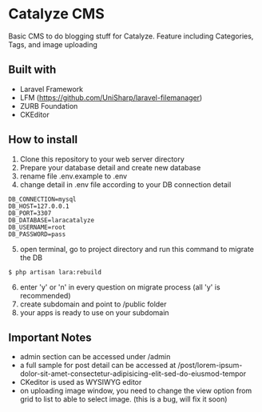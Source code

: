 # Catalyze CMS
Basic CMS to do blogging stuff for Catalyze. Feature including Categories, Tags, and image uploading

## Built with
* Laravel Framework
* LFM (https://github.com/UniSharp/laravel-filemanager)
* ZURB Foundation
* CKEditor

## How to install
1. Clone this repository to your web server directory
2. Prepare your database detail and create new database
3. rename file .env.example to .env
4. change detail in .env file according to your DB connection detail
```
DB_CONNECTION=mysql
DB_HOST=127.0.0.1
DB_PORT=3307
DB_DATABASE=laracatalyze
DB_USERNAME=root
DB_PASSWORD=pass
```
5. open terminal, go to project directory and run this command to migrate the DB
```
$ php artisan lara:rebuild
```
6. enter 'y' or 'n' in every question on migrate process (all 'y' is recommended)
7. create subdomain and point to /public folder
8. your apps is ready to use on your subdomain

## Important Notes
* admin section can be accessed under /admin
* a full sample for post detail can be accessed at /post/lorem-ipsum-dolor-sit-amet-consectetur-adipisicing-elit-sed-do-eiusmod-tempor
* CKeditor is used as WYSIWYG editor
* on uploading image window, you need to change the view option from grid to list to able to select image. (this is a bug, will fix it soon)